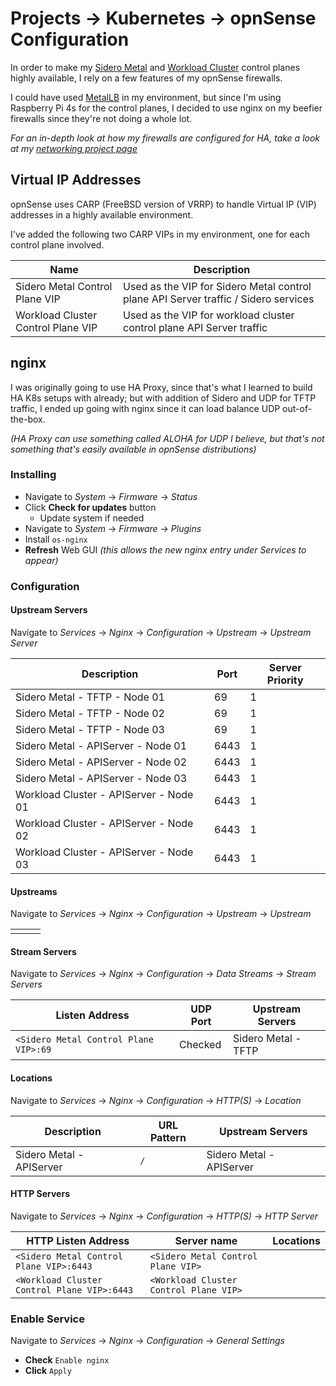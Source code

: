 # Projects -> Kubernetes -> opnSense Configuration

In order to make my [Sidero Metal](https://www.sidero.dev/) and [Workload Cluster](https://www.sidero.dev/v0.5/getting-started/create-workload/) control planes highly available, I rely on a few features of my opnSense firewalls.

I could have used [MetalLB](https://metallb.org/) in my environment, but since I'm using Raspberry Pi 4s for the control planes, I decided to use nginx on my beefier firewalls since they're not doing a whole lot.

_For an in-depth look at how my firewalls are configured for HA, take a look at my [networking project page](#)_

## Virtual IP Addresses

opnSense uses CARP (FreeBSD version of VRRP) to handle Virtual IP (VIP) addresses in a highly available environment.

I've added the following two CARP VIPs in my environment, one for each control plane involved.

| Name | Description |
|-|-|
| Sidero Metal Control Plane VIP     | Used as the VIP for Sidero Metal control plane API Server traffic / Sidero services |
| Workload Cluster Control Plane VIP | Used as the VIP for workload cluster control plane API Server traffic |

## nginx

I was originally going to use HA Proxy, since that's what I learned to build HA K8s setups with already; but with addition of Sidero and UDP for TFTP traffic, I ended up going with nginx since it can load balance UDP out-of-the-box. 

_(HA Proxy can use something called ALOHA for UDP I believe, but that's not something that's easily available in opnSense distributions)_

### Installing

* Navigate to *System* -> *Firmware* -> *Status*
* Click **Check for updates** button
  * Update system if needed
* Navigate to *System* -> *Firmware* -> *Plugins*
* Install `os-nginx`
* **Refresh** Web GUI _(this allows the new nginx entry under Services to appear)_

### Configuration

#### Upstream Servers

Navigate to *Services* -> *Nginx* -> *Configuration* -> *Upstream* -> *Upstream Server*

| Description                        | Port | Server Priority |
|-|-|-|
| Sidero Metal - TFTP - Node 01      |   69 |               1 |
| Sidero Metal - TFTP - Node 02      |   69 |               1 |
| Sidero Metal - TFTP - Node 03      |   69 |               1 |
| Sidero Metal - APIServer - Node 01 | 6443 |               1 |
| Sidero Metal - APIServer - Node 02 | 6443 |               1 |
| Sidero Metal - APIServer - Node 03 | 6443 |               1 |
| Workload Cluster - APIServer - Node 01 | 6443 |               1 |
| Workload Cluster - APIServer - Node 02 | 6443 |               1 |
| Workload Cluster - APIServer - Node 03 | 6443 |               1 |

#### Upstreams

Navigate to *Services* -> *Nginx* -> *Configuration* -> *Upstream* -> *Upstream*

| | | |
|-|-|-|
| | | |

#### Stream Servers

Navigate to *Services* -> *Nginx* -> *Configuration* -> *Data Streams* -> *Stream Servers*

| Listen Address                          | UDP Port | Upstream Servers |
|-|-|-|
| `<Sidero Metal Control Plane VIP>:69`   | Checked  | Sidero Metal - TFTP |

#### Locations

Navigate to *Services* -> *Nginx* -> *Configuration* -> *HTTP(S)* -> *Location*

| Description | URL Pattern | Upstream Servers |
|-|-|-|
| Sidero Metal - APIServer | `/` | Sidero Metal - APIServer |

#### HTTP Servers

Navigate to *Services* -> *Nginx* -> *Configuration* -> *HTTP(S)* -> *HTTP Server*

| HTTP Listen Address | Server name | Locations |
|-|-|-|
| `<Sidero Metal Control Plane VIP>:6443`     | `<Sidero Metal Control Plane VIP>` |  |
| `<Workload Cluster Control Plane VIP>:6443` | `<Workload Cluster Control Plane VIP>` | |

### Enable Service

Navigate to *Services* -> *Nginx* -> *Configuration* -> *General Settings*

* **Check** `Enable nginx`
* **Click** `Apply`
